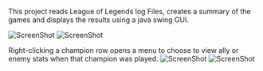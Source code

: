 This project reads League of Legends log Files, creates a summary of the games and displays the results using a java swing GUI.

![ScreenShot](http://jakecrane.com/img/LoLLogReader/LoLLogReaderReading.png)
![ScreenShot](http://jakecrane.com/img/LoLLogReader/LoLLogReaderGui.png)

Right-clicking a champion row opens a menu to choose to view ally or enemy stats when that champion was played.
![ScreenShot](http://jakecrane.com/img/LoLLogReader/AllyGui.png)
![ScreenShot](http://jakecrane.com/img/LoLLogReader/EnemyGui.png)
